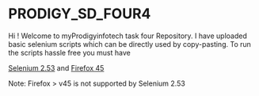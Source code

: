 # PRODIGY_SD_FOUR4

Hi ! Welcome to myProdigyinfotech task four Repository. I have uploaded basic selenium scripts which can be directly used by copy-pasting. To run the scripts hassle free you must have

[Selenium 2.53](http://selenium-release.storage.googleapis.com/index.html?path=2.53) and 
[Firefox 45](http://filehippo.com/download_firefox/67317/)

Note: Firefox > v45 is not supported by Selenium 2.53
